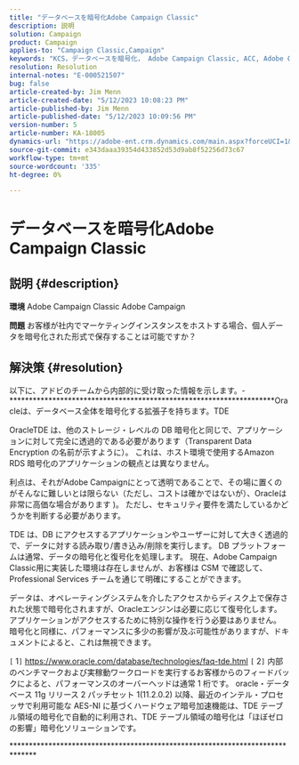 ```yaml
---
title: "データベースを暗号化Adobe Campaign Classic"
description: 説明
solution: Campaign
product: Campaign
applies-to: "Campaign Classic,Campaign"
keywords: "KCS，データベースを暗号化， Adobe Campaign Classic, ACC, Adobe Campaign, FAQ"
resolution: Resolution
internal-notes: "E-000521507"
bug: false
article-created-by: Jim Menn
article-created-date: "5/12/2023 10:08:23 PM"
article-published-by: Jim Menn
article-published-date: "5/12/2023 10:09:56 PM"
version-number: 5
article-number: KA-18005
dynamics-url: "https://adobe-ent.crm.dynamics.com/main.aspx?forceUCI=1&pagetype=entityrecord&etn=knowledgearticle&id=5a013a7c-11f1-ed11-8849-6045bd006295"
source-git-commit: e343daaa39354d433852d53d9ab8f52256d73c67
workflow-type: tm+mt
source-wordcount: '335'
ht-degree: 0%

---
```


# データベースを暗号化Adobe Campaign Classic

## 説明 {#description}


<b>環境</b>
Adobe Campaign Classic Adobe Campaign

<b>問題</b>
お客様が社内でマーケティングインスタンスをホストする場合、個人データを暗号化された形式で保存することは可能ですか？


## 解決策 {#resolution}


以下に、アドビのチームから内部的に受け取った情報を示します。- \*\*\*\*\*\*\*\*\*\*\*\*\*\*\*\*\*\*\*\*\*\*\*\*\*\*\*\*\*\*\*\*\*\*\*\*\*\*\*\*\*\*\*\*\*\*\*\*\*\*\*\*\*\*\*\*\*\*\*\*\*\*\*\*\*\*\*\*Oracleは、データベース全体を暗号化する拡張子を持ちます。TDE

OracleTDE は、他のストレージ・レベルの DB 暗号化と同じで、アプリケーションに対して完全に透過的である必要があります（Transparent Data Encryption の名前が示すように）。 これは、ホスト環境で使用するAmazon RDS 暗号化のアプリケーションの観点とは異なりません。

利点は、それがAdobe Campaignにとって透明であることで、その場に置くのがそんなに難しいとは限らない（ただし、コストは確かではないが）、Oracleは非常に高価な場合があります )。 ただし、セキュリティ要件を満たしているかどうかを判断する必要があります。

TDE は、DB にアクセスするアプリケーションやユーザーに対して大きく透過的で、データに対する読み取り/書き込み/削除を実行します。 DB プラットフォームは通常、データの暗号化と復号化を処理します。 現在、Adobe Campaign Classic用に実装した環境は存在しませんが、お客様は CSM で確認して、Professional Services チームを通じて明確にすることができます。

データは、オペレーティングシステムを介したアクセスからディスク上で保存された状態で暗号化されますが、Oracleエンジンは必要に応じて復号化します。 アプリケーションがアクセスするために特別な操作を行う必要はありません。 暗号化と同様に、パフォーマンスに多少の影響が及ぶ可能性がありますが、ドキュメントによると、これは無視できます。

`[` 1`]`  https://www.oracle.com/database/technologies/faq-tde.html
`[` 2`]`  内部のベンチマークおよび実稼動ワークロードを実行するお客様からのフィードバックによると、パフォーマンスのオーバーヘッドは通常 1 桁です。 oracle・データベース 11g リリース 2 パッチセット 1(11.2.0.2) 以降、最近のインテル・プロセッサで利用可能な AES-NI に基づくハードウェア暗号加速機能は、TDE テーブル領域の暗号化で自動的に利用され、TDE テーブル領域の暗号化は「ほぼゼロの影響」暗号化ソリューションです。

*\*\*\*\*\*\*\*\*\*\*\*\*\*\*\*\*\*\*\*\*\*\*\*\*\*\*\*\*\*\*\*\*\*\*\*\*\*\*\*\*\*\*\*\*\*\*\*\*\*\*\*\*\*\*\*\*\*\*\*\*\*\*\*\*\*\*\*\*\*\*\*\*\*\*\*\*\*
